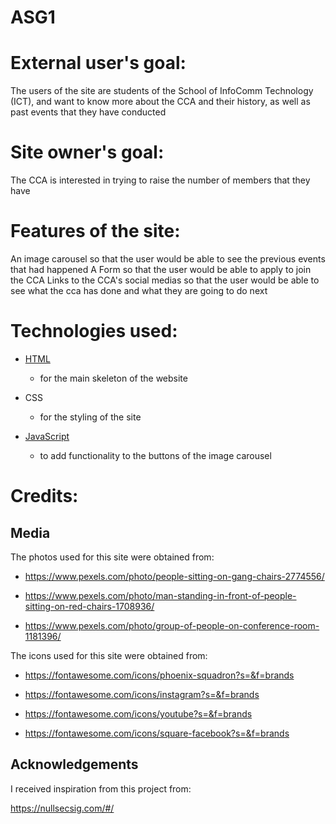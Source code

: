 # ASG1

# External user's goal: 
The users of the site are students of the School of InfoComm Technology (ICT), and want to know more about the CCA and their history, as well as past events that they have conducted

# Site owner's goal:
The CCA is interested in trying to raise the number of members that they have 

# Features of the site:
An image carousel so that the user would be able to see the previous events that had happened
A Form so that the user would be able to apply to join the CCA
Links to the CCA's social medias so that the user would be able to see what the cca has done and what they are going to do next

# Technologies used:
- [HTML](https://html.com/)
  - for the main skeleton of the website

- CSS 
  - for the styling of the site

- [JavaScript](https://www.javascript.com/)
  - to add functionality to the buttons of the image carousel

# Credits:

## Media
The photos used for this site were obtained from:

- https://www.pexels.com/photo/people-sitting-on-gang-chairs-2774556/

- https://www.pexels.com/photo/man-standing-in-front-of-people-sitting-on-red-chairs-1708936/

- https://www.pexels.com/photo/group-of-people-on-conference-room-1181396/

The icons used for this site were obtained from:

- https://fontawesome.com/icons/phoenix-squadron?s=&f=brands

- https://fontawesome.com/icons/instagram?s=&f=brands

- https://fontawesome.com/icons/youtube?s=&f=brands

- https://fontawesome.com/icons/square-facebook?s=&f=brands

## Acknowledgements

I received inspiration from this project from:

https://nullsecsig.com/#/
